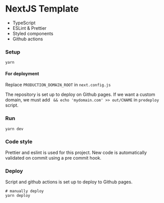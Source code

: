 # NextJS Template

- TypeScript
- ESLint & Prettier
- Styled components
- Github actions

### Setup
```
yarn
```

#### For deployment
Replace `PRODUCTION_DOMAIN_ROOT` in `next.config.js`

The repository is set up to deploy on Github pages. If we want a custom domain, we must add ` && echo 'mydomain.com' >> out/CNAME` in `predeploy` script.

### Run

```
yarn dev
```

### Code style

Prettier and eslint is used for this project. 
New code is automatically validated on commit using a pre commit hook.


### Deploy

Script and github actions is set up to deploy to Github pages. 

```
# manually deploy
yarn deploy
```

